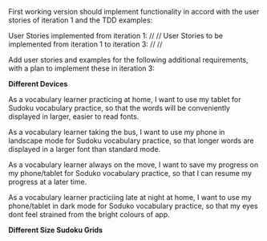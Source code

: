 First working version should implement functionality in accord with the user stories of iteration 1 and the TDD examples:

User Stories implemented from iteration 1:
//
//
User Stories to be implemented from iteration 1 to iteration 3:
//
//


Add user stories and examples for the following additional requirements, with a plan to implement these in iteration 3:

**Different Devices**

As a vocabulary learner practicing at home, I want to use my tablet for Sudoku vocabulary practice, so that the words will be conveniently displayed in larger, easier to read fonts.

As a vocabulary learner taking the bus, I want to use my phone in landscape mode for Sudoku vocabulary practice, so that longer words are displayed in a larger font than standard mode.

As a vocabulary learner always on the move, I want to save my progress on my phone/tablet for Soduko vocabulary practice, so that I can resume my progress at a later time.

As a vocabulary learner practiciing late at night at home, I want to use my phone/tablet in dark mode for Soduko vocabulary practice, so that my eyes dont feel strained from the bright colours of app.

**Different Size Sudoku Grids**